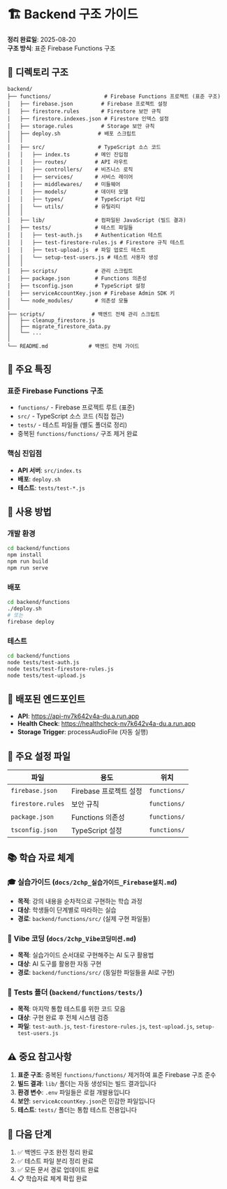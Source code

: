 # 🏗️ Backend 구조 가이드

**정리 완료일**: 2025-08-20  
**구조 방식**: 표준 Firebase Functions 구조

## 📁 디렉토리 구조

```
backend/
├── functions/                 # Firebase Functions 프로젝트 (표준 구조)
│   ├── firebase.json         # Firebase 프로젝트 설정
│   ├── firestore.rules       # Firestore 보안 규칙
│   ├── firestore.indexes.json # Firestore 인덱스 설정
│   ├── storage.rules         # Storage 보안 규칙
│   ├── deploy.sh            # 배포 스크립트
│   │
│   ├── src/                 # TypeScript 소스 코드
│   │   ├── index.ts        # 메인 진입점
│   │   ├── routes/         # API 라우트
│   │   ├── controllers/    # 비즈니스 로직
│   │   ├── services/       # 서비스 레이어
│   │   ├── middlewares/    # 미들웨어
│   │   ├── models/         # 데이터 모델
│   │   ├── types/          # TypeScript 타입
│   │   └── utils/          # 유틸리티
│   │
│   ├── lib/                # 컴파일된 JavaScript (빌드 결과)
│   ├── tests/              # 테스트 파일들
│   │   ├── test-auth.js    # Authentication 테스트
│   │   ├── test-firestore-rules.js # Firestore 규칙 테스트
│   │   ├── test-upload.js  # 파일 업로드 테스트
│   │   └── setup-test-users.js # 테스트 사용자 생성
│   │
│   ├── scripts/            # 관리 스크립트
│   ├── package.json        # Functions 의존성
│   ├── tsconfig.json       # TypeScript 설정
│   ├── serviceAccountKey.json # Firebase Admin SDK 키
│   └── node_modules/       # 의존성 모듈
│
├── scripts/               # 백엔드 전체 관리 스크립트
│   ├── cleanup_firestore.js
│   ├── migrate_firestore_data.py
│   └── ...
│
└── README.md             # 백엔드 전체 가이드
```

## 🎯 주요 특징

### **표준 Firebase Functions 구조**
- `functions/` - Firebase 프로젝트 루트 (표준)
- `src/` - TypeScript 소스 코드 (직접 접근)
- `tests/` - 테스트 파일들 (별도 폴더로 정리)
- 중복된 `functions/functions/` 구조 제거 완료


### **핵심 진입점**
- **API 서버**: `src/index.ts`
- **배포**: `deploy.sh`
- **테스트**: `tests/test-*.js`

## 🚀 사용 방법

### **개발 환경**
```bash
cd backend/functions
npm install
npm run build
npm run serve
```

### **배포**
```bash
cd backend/functions
./deploy.sh
# 또는
firebase deploy
```

### **테스트**
```bash
cd backend/functions
node tests/test-auth.js
node tests/test-firestore-rules.js
node tests/test-upload.js
```

## 📡 배포된 엔드포인트

- **API**: https://api-nv7k642v4a-du.a.run.app
- **Health Check**: https://healthcheck-nv7k642v4a-du.a.run.app
- **Storage Trigger**: processAudioFile (자동 실행)

## 🔧 주요 설정 파일

| 파일 | 용도 | 위치 |
|------|------|------|
| `firebase.json` | Firebase 프로젝트 설정 | `functions/` |
| `firestore.rules` | 보안 규칙 | `functions/` |
| `package.json` | Functions 의존성 | `functions/` |
| `tsconfig.json` | TypeScript 설정 | `functions/` |

## 📚 학습 자료 체계

### 🎓 **실습가이드** (`docs/2chp_실습가이드_Firebase설치.md`)
- **목적**: 강의 내용을 순차적으로 구현하는 학습 과정
- **대상**: 학생들이 단계별로 따라하는 실습
- **경로**: `backend/functions/src/` (실제 구현 파일들)

### 🤖 **Vibe 코딩** (`docs/2chp_Vibe코딩미션.md`)  
- **목적**: 실습가이드 순서대로 구현해주는 AI 도구 활용법
- **대상**: AI 도구를 활용한 자동 구현
- **경로**: `backend/functions/src/` (동일한 파일들을 AI로 구현)

### 🧪 **Tests 폴더** (`backend/functions/tests/`)
- **목적**: 마지막 통합 테스트를 위한 코드 모음  
- **대상**: 구현 완료 후 전체 시스템 검증
- **파일**: `test-auth.js`, `test-firestore-rules.js`, `test-upload.js`, `setup-test-users.js`

## ⚠️ 중요 참고사항

1. **표준 구조**: 중복된 `functions/functions/` 제거하여 표준 Firebase 구조 준수
2. **빌드 결과**: `lib/` 폴더는 자동 생성되는 빌드 결과입니다
3. **환경 변수**: `.env` 파일들은 로컬 개발용입니다
4. **보안**: `serviceAccountKey.json`은 민감한 파일입니다
5. **테스트**: `tests/` 폴더는 통합 테스트 전용입니다

## 🎯 다음 단계

1. ✅ 백엔드 구조 완전 정리 완료
2. ✅ 테스트 파일 분리 정리 완료
3. ✅ 모든 문서 경로 업데이트 완료
4. 📋 학습자료 체계 확립 완료